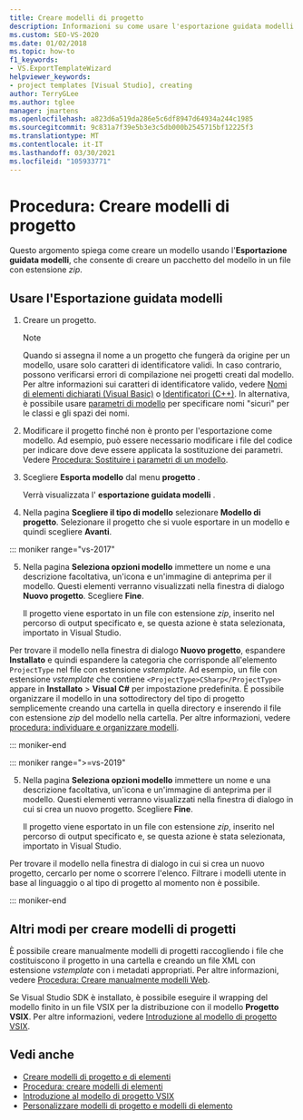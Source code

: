 ```yaml
---
title: Creare modelli di progetto
description: Informazioni su come usare l'esportazione guidata modelli e altri metodi per creare modelli di progetto in Visual Studio.
ms.custom: SEO-VS-2020
ms.date: 01/02/2018
ms.topic: how-to
f1_keywords:
- VS.ExportTemplateWizard
helpviewer_keywords:
- project templates [Visual Studio], creating
author: TerryGLee
ms.author: tglee
manager: jmartens
ms.openlocfilehash: a823d6a519da286e5c6df8947d64934a244c1985
ms.sourcegitcommit: 9c831a7f39e5b3e3c5db000b2545715bf12225f3
ms.translationtype: MT
ms.contentlocale: it-IT
ms.lasthandoff: 03/30/2021
ms.locfileid: "105933771"
---
```

# <a name="how-to-create-project-templates"></a>Procedura: Creare modelli di progetto

Questo argomento spiega come creare un modello usando l'**Esportazione guidata modelli**, che consente di creare un pacchetto del modello in un file con estensione *zip*.

## <a name="use-the-export-template-wizard"></a>Usare l'Esportazione guidata modelli

1. Creare un progetto.

    > [!NOTE]
    > Quando si assegna il nome a un progetto che fungerà da origine per un modello, usare solo caratteri di identificatore validi. In caso contrario, possono verificarsi errori di compilazione nei progetti creati dal modello. Per altre informazioni sui caratteri di identificatore valido, vedere [Nomi di elementi dichiarati (Visual Basic)](/dotnet/visual-basic/programming-guide/language-features/declared-elements/declared-element-names) o [Identificatori (C++)](/cpp/cpp/identifiers-cpp). In alternativa, è possibile usare [parametri di modello](../ide/template-parameters.md) per specificare nomi "sicuri" per le classi e gli spazi dei nomi.

2. Modificare il progetto finché non è pronto per l'esportazione come modello. Ad esempio, può essere necessario modificare i file del codice per indicare dove deve essere applicata la sostituzione dei parametri. Vedere [Procedura: Sostituire i parametri di un modello](../ide/how-to-substitute-parameters-in-a-template.md).

3. Scegliere **Esporta modello** dal menu **progetto** .

   Verrà visualizzata l' **esportazione guidata modelli** .

4. Nella pagina **Scegliere il tipo di modello** selezionare **Modello di progetto**. Selezionare il progetto che si vuole esportare in un modello e quindi scegliere **Avanti**.

::: moniker range="vs-2017"

5. Nella pagina **Seleziona opzioni modello** immettere un nome e una descrizione facoltativa, un'icona e un'immagine di anteprima per il modello. Questi elementi verranno visualizzati nella finestra di dialogo **Nuovo progetto**. Scegliere **Fine**.

   Il progetto viene esportato in un file con estensione *zip*, inserito nel percorso di output specificato e, se questa azione è stata selezionata, importato in Visual Studio.

Per trovare il modello nella finestra di dialogo **Nuovo progetto**, espandere **Installato** e quindi espandere la categoria che corrisponde all'elemento `ProjectType` nel file con estensione *vstemplate*. Ad esempio, un file con estensione *vstemplate* che contiene `<ProjectType>CSharp</ProjectType>` appare in **Installato** > **Visual C#** per impostazione predefinita. È possibile organizzare il modello in una sottodirectory del tipo di progetto semplicemente creando una cartella in quella directory e inserendo il file con estensione *zip* del modello nella cartella. Per altre informazioni, vedere [procedura: individuare e organizzare modelli](../ide/how-to-locate-and-organize-project-and-item-templates.md).

::: moniker-end

::: moniker range=">=vs-2019"

5. Nella pagina **Seleziona opzioni modello** immettere un nome e una descrizione facoltativa, un'icona e un'immagine di anteprima per il modello. Questi elementi verranno visualizzati nella finestra di dialogo in cui si crea un nuovo progetto. Scegliere **Fine**.

   Il progetto viene esportato in un file con estensione *zip*, inserito nel percorso di output specificato e, se questa azione è stata selezionata, importato in Visual Studio.

Per trovare il modello nella finestra di dialogo in cui si crea un nuovo progetto, cercarlo per nome o scorrere l'elenco. Filtrare i modelli utente in base al linguaggio o al tipo di progetto al momento non è possibile.

::: moniker-end

## <a name="other-ways-to-create-project-templates"></a>Altri modi per creare modelli di progetti

È possibile creare manualmente modelli di progetti raccogliendo i file che costituiscono il progetto in una cartella e creando un file XML con estensione *vstemplate* con i metadati appropriati. Per altre informazioni, vedere [Procedura: Creare manualmente modelli Web](../ide/how-to-manually-create-web-templates.md).

Se Visual Studio SDK è installato, è possibile eseguire il wrapping del modello finito in un file VSIX per la distribuzione con il modello **Progetto VSIX**. Per altre informazioni, vedere [Introduzione al modello di progetto VSIX](../extensibility/getting-started-with-the-vsix-project-template.md).

## <a name="see-also"></a>Vedi anche

- [Creare modelli di progetto e di elementi](../ide/creating-project-and-item-templates.md)
- [Procedura: creare modelli di elementi](../ide/how-to-create-item-templates.md)
- [Introduzione al modello di progetto VSIX](../extensibility/getting-started-with-the-vsix-project-template.md)
- [Personalizzare modelli di progetto e modelli di elemento](customizing-project-and-item-templates.md)
